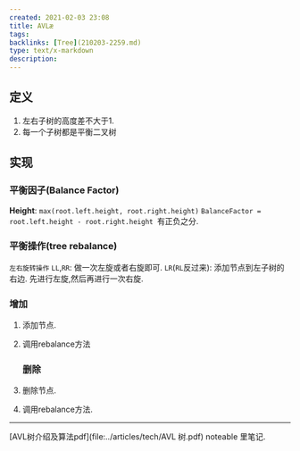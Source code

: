 ```yaml
---
created: 2021-02-03 23:08
title: AVLæ
tags:
backlinks: [Tree](210203-2259.md)
type: text/x-markdown
description: 
---
```

## 定义

1. 左右子树的高度差不大于1.
2. 每一个子树都是平衡二叉树

## 实现

### 平衡因子(Balance Factor)

**Height**: `max(root.left.height, root.right.height)`
`BalanceFactor = root.left.height - root.right.height `有正负之分.

### 平衡操作(tree rebalance)

`左右旋转操作`
`LL`,`RR`: 做一次左旋或者右旋即可.
`LR`(`RL`反过来): 添加节点到左子树的右边. 先进行左旋,然后再进行一次右旋.

### 增加

1. 添加节点.

2. 调用rebalance方法
   
   ### 删除

3. 删除节点.

4. 调用rebalance方法.

---

[AVL树介绍及算法pdf](file:../articles/tech/AVL 树.pdf)
noteable 里笔记.
